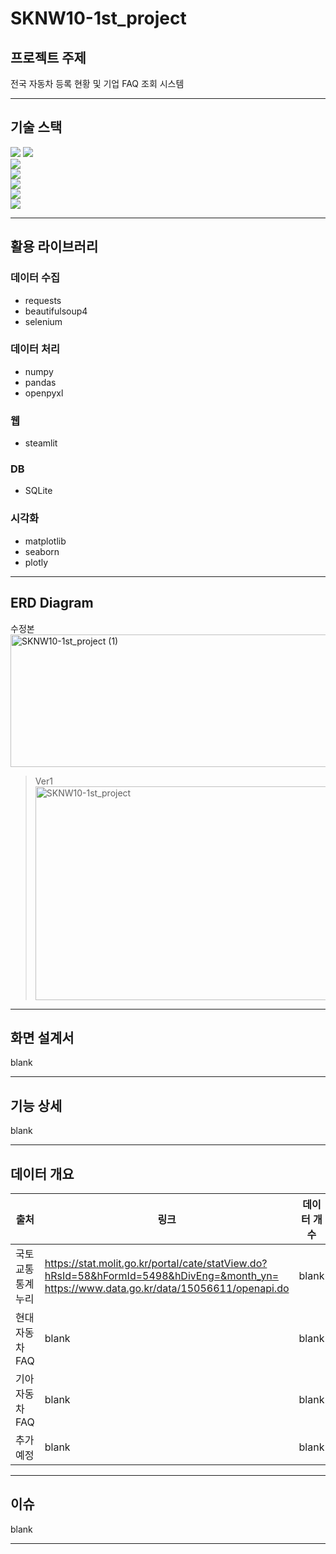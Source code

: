 # SKNW10-1st_project
## 프로젝트 주제
전국 자동차 등록 현황 및 기업 FAQ 조회 시스템

---
## 기술 스택  
<img src="https://img.shields.io/badge/figma-F24E1E?style=for-the-badge&logo=figma&logoColor=white"> <img src="https://img.shields.io/badge/diagramsdotnet-F08705?style=for-the-badge&logo=diagramsdotnet&logoColor=white">    
<img src="https://img.shields.io/badge/streamlit-FF4B4B?style=for-the-badge&logo=streamlit&logoColor=white">  
<img src="https://img.shields.io/badge/sqlite-003B57?style=for-the-badge&logo=sqlite&logoColor=white">  
<img src="https://img.shields.io/badge/python-3776AB?style=for-the-badge&logo=python&logoColor=white">  
<img src="https://img.shields.io/badge/github-181717?style=for-the-badge&logo=github&logoColor=white">  
<img src="https://img.shields.io/badge/cursor-181717?style=for-the-badge&logo=cursor&logoColor=white">  

---
## 활용 라이브러리
### 데이터 수집
- requests
- beautifulsoup4
- selenium

### 데이터 처리
- numpy
- pandas
- openpyxl

### 웹
- steamlit

### DB
- SQLite

### 시각화
- matplotlib
- seaborn
- plotly

---
## ERD Diagram
수정본
<img width="630" height="212" alt="SKNW10-1st_project (1)" src="https://github.com/user-attachments/assets/55272510-8b7a-4773-89b0-5c06d5d873f2" />


> Ver1  
> <img width="650" height="342" alt="SKNW10-1st_project" src="https://github.com/user-attachments/assets/287d3f79-051f-483e-9e59-13f1f6f439ea" />

---
## 화면 설계서
blank

---
## 기능 상세
blank

---
## 데이터 개요
| 출처 | 링크 | 데이터 개수 | 구성 |
|---|---|---|---|
| 국토교통 통계누리 | https://stat.molit.go.kr/portal/cate/statView.do?hRsId=58&hFormId=5498&hDivEng=&month_yn=  https://www.data.go.kr/data/15056611/openapi.do| blank | blank |
| 현대자동차 FAQ | blank | blank | blank |
| 기아자동차 FAQ | blank | blank | blank |
| 추가 예정 | blank | blank | blank |

---
## 이슈
blank

---
